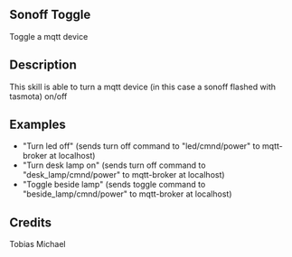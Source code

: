 ## Sonoff Toggle
Toggle a mqtt device

## Description
This skill is able to turn a mqtt device (in this case a sonoff flashed with tasmota) on/off

## Examples
 - "Turn led off" (sends turn off command to "led/cmnd/power" to mqtt-broker at localhost)
 - "Turn desk lamp on" (sends turn off command to "desk_lamp/cmnd/power" to mqtt-broker at localhost)
 - "Toggle beside lamp" (sends toggle command to "beside_lamp/cmnd/power" to mqtt-broker at localhost)

## Credits
Tobias Michael



